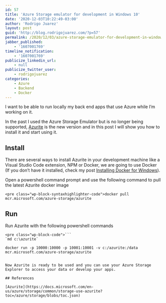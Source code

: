 ```yaml
---
id: 57
title: 'Azure Storage emulator for development in Windows 10'
date: '2020-12-03T10:22:49-03:00'
author: 'Rodrigo Juarez'
layout: post
guid: 'http://blog.rodrigojuarez.com/?p=57'
permalink: /2020/12/03/azure-storage-emulator-for-development-in-windows-10/
jabber_published:
    - '1607001769'
timeline_notification:
    - '1607001769'
publicize_linkedin_url:
    - null
publicize_twitter_user:
    - rodrigojuarez
categories:
    - Azure
    - Backend
    - Docker
---
```


I want to be able to run locally my back end apps that use Azure while I’m working on it.

In the past I used the Azure Storage Emulator but is no longer being supported, [Azurite](https://docs.microsoft.com/en-us/azure/storage/common/storage-use-azurite) is the new version and in this post I will show you how to install it and start using it.

## Install

There are several ways to install Azurite in your development machine like a Visual Studio Code extension, NPM or Docker, we are going to use Docker (If you don’t have it installed, check my post [Installing Docker for Windows](http://blog.rodrigojuarez.com/2020/12/02/installing-docker-for-windows-10/)).

Open a powershell command prompt and use the following command to pull the latest Azurite docker image

```
<pre class="wp-block-syntaxhighlighter-code">docker pull mcr.microsoft.com/azure-storage/azurite
```

## Run

Run Azurite with the following powershell commands

```
<pre class="wp-block-code">```
`md c:\azurite`

docker run -p 10000:10000 -p 10001:10001 -v c:/azurite:/data mcr.microsoft.com/azure-storage/azurite
```
```

Now Azurite is ready to be used and you can use your Azure Storage Explorer to access your data or develop your apps.

## References

[Azurite](https://docs.microsoft.com/en-us/azure/storage/common/storage-use-azurite?toc=/azure/storage/blobs/toc.json)